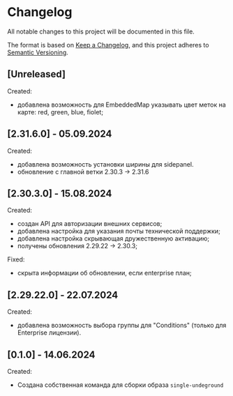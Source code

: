 # Changelog

All notable changes to this project will be documented in this file.

The format is based on [Keep a Changelog](https://keepachangelog.com/en/1.0.0/),
and this project adheres to [Semantic Versioning](https://semver.org/spec/v2.0.0.html).

## [Unreleased]

Created:

- добавлена возможность для EmbeddedMap указывать цвет меток на карте: red, green, blue, fiolet;

## [2.31.6.0] - 05.09.2024

Created:

- добавлена возможность установки ширины для sidepanel.
- обновление с главной ветки 2.30.3 -> 2.31.6

## [2.30.3.0] - 15.08.2024

Created:

- создан API для авторизации внешних сервисов;
- добавлена настройка для указания почты технической поддержки;
- добавлена настройка скрывающая дружественную активацию;
- получены обновления 2.29.22 -> 2.30.3;

Fixed:

- скрыта информации об обновлении, если enterprise план;

## [2.29.22.0] - 22.07.2024

Created:

- добавлена возможность выбора группы для "Conditions" (только для Enterprise лицензии).

## [0.1.0] - 14.06.2024

Created:

- Создана собственная команда для сборки образа `single-undeground`
